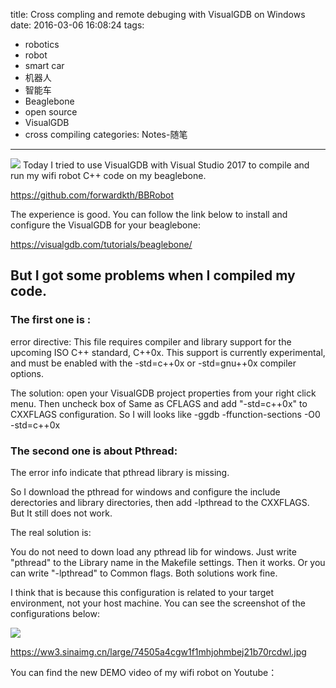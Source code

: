 ﻿title: Cross compling and remote debuging with VisualGDB on Windows
date: 2016-03-06 16:08:24
tags:
- robotics
- robot
- smart car
- 机器人
- 智能车
- Beaglebone
- open source
- VisualGDB
- cross compiling
categories: Notes-随笔
---

<meta name="referrer" content="no-referrer" />

![](https://ww3.sinaimg.cn/large/74505a4cgw1f1mhjohmbej21b70rcdwl.jpg)
Today I tried to use VisualGDB with Visual Studio 2017 to compile and run my wifi robot C++ code on my beaglebone.

https://github.com/forwardkth/BBRobot

The experience is good. You can follow the link below to install and configure the VisualGDB for your beaglebone:

https://visualgdb.com/tutorials/beaglebone/

## But I got some problems when I compiled my code.

### The first one is :

error directive: This file requires compiler and library support for the upcoming ISO C++ standard, C++0x. 
This support is currently experimental, and must be enabled with the -std=c++0x or -std=gnu++0x compiler options.	

The solution: open your VisualGDB project properties from your right click menu.
Then uncheck box of Same as CFLAGS and add  "-std=c++0x" to CXXFLAGS configuration. 
So I will looks like -ggdb -ffunction-sections -O0 -std=c++0x

### The second one is about Pthread:

The error info indicate that pthread library is missing. 

So I download the pthread for windows and configure the include derectories and library directories, then add -lpthread to the CXXFLAGS. But It still does not work.

The real solution is:

<!-- more -->
You do not need to down load any pthread lib for windows. Just write "pthread" to the Library name in the Makefile settings. Then it works. 
Or you can write "-lpthread" to Common flags. Both solutions work fine. 

I think that is because this configuration is related to your target environment, not your host machine.
You can see the screenshot of the configurations below:

![](https://ww3.sinaimg.cn/large/74505a4cgw1f1mhjohmbej21b70rcdwl.jpg)

https://ww3.sinaimg.cn/large/74505a4cgw1f1mhjohmbej21b70rcdwl.jpg

You can find the new DEMO video of my wifi robot on Youtube：
<iframe width="560" height="315" src="httpss://www.youtube.com/embed/q4rHsRQ4LsQ" frameborder="0" allowfullscreen></iframe>

